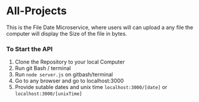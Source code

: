 # All-Projects

This is the File Date Microservice, where users will can upload a any file the computer will display the Size of the file in bytes.



### To Start the API
1. Clone the Repository to your local Computer
2. Run git Bash / terminal
3. Run `node server.js` on gitbash/terminal
4. Go to any browser and go to localhost:3000
5. Provide sutable dates and unix time `localhost:3000/[date]` or `localhost:3000/[unixTime]` 